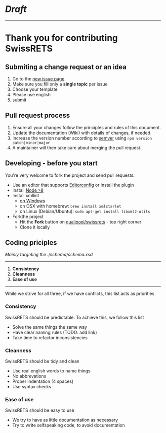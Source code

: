 # _Draft_

------

Thank you for contributing SwissRETS
====================================

## Submiting a change request or an idea
1. Go to the [new issue page](https://github.com/qualipool/swissrets/issues/new/choose)
1. Make sure you fill only a **single topic** per issue
1. Choose your template
1. Please use english
1. submit

## Pull request process
1. Ensure all your changes follow the principles and rules of this document.
2. Update the documentation (Wiki) with details of changes, if needed.
3. Increase the version number according to [semver](http://semver.org/) using `npm version patch|minor|major`
4. A maintainer will then take care about merging the pull request.

## Developing - before you start

You're very welcome to fork the project and send pull requests.

- Use an editor that supports [Editorconfig](https://editorconfig.org/) or install the plugin
- Install [Node >8](https://nodejs.org/en/download/)
- Install xmllint
  - [on Windows](http://flowingmotion.jojordan.org/2011/10/08/3-steps-to-download-xmllint/)
  - on OSX with homebrew: `brew install xmlstarlet`
  - on Linux (Debian/Ubuntu): `sudo apt-get install libxml2-utils`
- Forkthe project
  - Hit the **Fork** button on [qualipool/swissrets](https://github.com/qualipool/swissrets) - top right corner
  - Clone it locally

## Coding priciples
_Mainly targeting the ./schema/schema.xsd_  

----
1. **Consistency**
2. **Cleanness**
3. **Ease of use**
----

While we strive for all three, if we have conflicts, this list acts as priorities.

### Consistency
SwissRETS should be predictable. To achieve this, we follow this list
- Solve the same things the same way
- Have clear naming rules (TODO: add link)
- Take time to refactor inconsistencies

### Cleanness
SwissRETS should be tidy and clean
- Use real english words to name things
- No abbrevations
- Proper indentation (4 spaces)
- Use syntax checks

### Ease of use
SwissRETS should be easy to use
- We try to have as little documentation as necessary
- Try to write selfspeaking code, to avoid documentation
